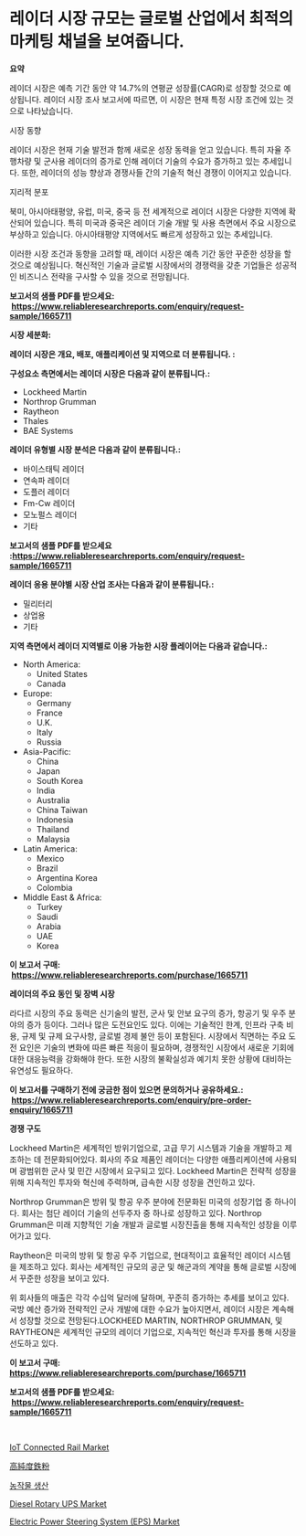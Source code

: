 <p><h1>레이더 시장 규모는 글로벌 산업에서 최적의 마케팅 채널을 보여줍니다.</h1></p><p><strong>요약</strong></p>
<p><p>레이더 시장은 예측 기간 동안 약 14.7%의 연평균 성장률(CAGR)로 성장할 것으로 예상됩니다. 레이더 시장 조사 보고서에 따르면, 이 시장은 현재 특정 시장 조건에 있는 것으로 나타났습니다.</p><p>시장 동향</p><p>레이더 시장은 현재 기술 발전과 함께 새로운 성장 동력을 얻고 있습니다. 특히 자율 주행차량 및 군사용 레이더의 증가로 인해 레이더 기술의 수요가 증가하고 있는 추세입니다. 또한, 레이더의 성능 향상과 경쟁사들 간의 기술적 혁신 경쟁이 이어지고 있습니다.</p><p>지리적 분포</p><p>북미, 아시아태평양, 유럽, 미국, 중국 등 전 세계적으로 레이더 시장은 다양한 지역에 확산되어 있습니다. 특히 미국과 중국은 레이더 기술 개발 및 사용 측면에서 주요 시장으로 부상하고 있습니다. 아시아태평양 지역에서도 빠르게 성장하고 있는 추세입니다.</p><p>이러한 시장 조건과 동향을 고려할 때, 레이더 시장은 예측 기간 동안 꾸준한 성장을 할 것으로 예상됩니다. 혁신적인 기술과 글로벌 시장에서의 경쟁력을 갖춘 기업들은 성공적인 비즈니스 전략을 구사할 수 있을 것으로 전망됩니다.</p></p>
<p><strong>보고서의 샘플 PDF를 받으세요: &nbsp;<a href="https://www.reliableresearchreports.com/enquiry/request-sample/1665711">https://www.reliableresearchreports.com/enquiry/request-sample/1665711</a></strong></p>
<p><strong>시장 세분화:</strong></p>
<p><strong> 레이더 시장은 개요, 배포, 애플리케이션 및 지역으로 더 분류됩니다. :</strong></p>
<p><strong>구성요소 측면에서는 레이더 시장은 다음과 같이 분류됩니다.:</strong></p>
<p><ul><li>Lockheed Martin</li><li>Northrop Grumman</li><li>Raytheon</li><li>Thales</li><li>BAE Systems</li></ul></p>
<p><strong> 레이더 유형별 시장 분석은 다음과 같이 분류됩니다.:</strong></p>
<p><ul><li>바이스태틱 레이더</li><li>연속파 레이더</li><li>도플러 레이더</li><li>Fm-Cw 레이더</li><li>모노펄스 레이더</li><li>기타</li></ul></p>
<p><strong>보고서의 샘플 PDF를 받으세요 :<a href="https://www.reliableresearchreports.com/enquiry/request-sample/1665711">https://www.reliableresearchreports.com/enquiry/request-sample/1665711</a></strong></p>
<p><strong> 레이더 응용 분야별 시장 산업 조사는 다음과 같이 분류됩니다.:</strong></p>
<p><ul><li>밀리터리</li><li>상업용</li><li>기타</li></ul></p>
<p><strong>지역 측면에서 레이더 지역별로 이용 가능한 시장 플레이어는 다음과 같습니다.:</strong></p>
<p><ul>
    <li>
        North America:
        <ul>
            <li>United States</li>
            <li>Canada</li>
        </ul>
    </li>
    <li>
        Europe:
        <ul>
            <li>Germany</li>
            <li>France</li>
            <li>U.K.</li>
            <li>Italy</li>
            <li>Russia</li>
        </ul>
    </li>
    <li>
        Asia-Pacific:
        <ul>
            <li>China</li>
            <li>Japan</li>
            <li>South Korea</li>
            <li>India</li>
            <li>Australia</li>
            <li>China Taiwan</li>
            <li>Indonesia</li>
            <li>Thailand</li>
            <li>Malaysia</li>
        </ul>
    </li>
    <li>
        Latin America:
        <ul>
            <li>Mexico</li>
            <li>Brazil</li>
            <li>Argentina Korea</li>
            <li>Colombia</li>
        </ul>
    </li>
    <li>
        Middle East & Africa:
        <ul>
            <li>Turkey</li>
            <li>Saudi</li>
            <li>Arabia</li>
            <li>UAE</li>
            <li>Korea</li>
        </ul>
    </li>
    </ul></p>
<p><strong>이 보고서 구매: &nbsp;<a href="https://www.reliableresearchreports.com/purchase/1665711">https://www.reliableresearchreports.com/purchase/1665711</a></strong></p>
<p><strong>레이더의 주요 동인 및 장벽 시장</strong></p>
<p><p>라다르 시장의 주요 동력은 신기술의 발전, 군사 및 안보 요구의 증가, 항공기 및 우주 분야의 증가 등이다. 그러나 많은 도전요인도 있다. 이에는 기술적인 한계, 인프라 구축 비용, 규제 및 규제 요구사항, 글로벌 경제 불안 등이 포함된다. 시장에서 직면하는 주요 도전 요인은 기술의 변화에 따른 빠른 적응이 필요하며, 경쟁적인 시장에서 새로운 기회에 대한 대응능력을 강화해야 한다. 또한 시장의 불확실성과 예기치 못한 상황에 대비하는 유연성도 필요하다.</p></p>
<p><strong>이 보고서를 구매하기 전에 궁금한 점이 있으면 문의하거나 공유하세요.: &nbsp;<a href="https://www.reliableresearchreports.com/enquiry/pre-order-enquiry/1665711">https://www.reliableresearchreports.com/enquiry/pre-order-enquiry/1665711</a></strong></p>
<p><strong>경쟁 구도</strong></p>
<p><p>Lockheed Martin은 세계적인 방위기업으로, 고급 무기 시스템과 기술을 개발하고 제조하는 데 전문화되어있다. 회사의 주요 제품인 레이더는 다양한 애플리케이션에 사용되며 광범위한 군사 및 민간 시장에서 요구되고 있다. Lockheed Martin은 전략적 성장을 위해 지속적인 투자와 혁신에 주력하며, 급속한 시장 성장을 견인하고 있다.</p><p>Northrop Grumman은 방위 및 항공 우주 분야에 전문화된 미국의 성장기업 중 하나이다. 회사는 첨단 레이더 기술의 선두주자 중 하나로 성장하고 있다. Northrop Grumman은 미래 지향적인 기술 개발과 글로벌 시장진출을 통해 지속적인 성장을 이루어가고 있다.</p><p>Raytheon은 미국의 방위 및 항공 우주 기업으로, 현대적이고 효율적인 레이더 시스템을 제조하고 있다. 회사는 세계적인 규모의 공군 및 해군과의 계약을 통해 글로벌 시장에서 꾸준한 성장을 보이고 있다.</p><p>위 회사들의 매출은 각각 수십억 달러에 달하며, 꾸준히 증가하는 추세를 보이고 있다. 국방 예산 증가와 전략적인 군사 개발에 대한 수요가 높아지면서, 레이더 시장은 계속해서 성장할 것으로 전망된다.LOCKHEED MARTIN, NORTHROP GRUMMAN, 및 RAYTHEON은 세계적인 규모의 레이더 기업으로, 지속적인 혁신과 투자를 통해 시장을 선도하고 있다.</p></p>
<p><strong>이 보고서 구매: &nbsp; <a href="https://www.reliableresearchreports.com/purchase/1665711">https://www.reliableresearchreports.com/purchase/1665711</a></strong></p>
<p><strong>보고서의 샘플 PDF를 받으세요: &nbsp;<a href="https://www.reliableresearchreports.com/enquiry/request-sample/1665711">https://www.reliableresearchreports.com/enquiry/request-sample/1665711</a></strong><strong></strong></p>
<p>&nbsp;</p>
<p><p><a href="https://issuu.com/reportprime-2/docs/iot-connected-rail-market-size-2030.pptx">IoT Connected Rail Market</a></p><p><a href="https://github.com/cnnriuez22368/Market-Research-Report-List-1/blob/main/788415116095.md">高純度鉄粉</a></p><p><a href="https://github.com/vs10l4sfg5c/Market-Research-Report-List-1/blob/main/724150814898.md">농작물 생산</a></p><p><a href="https://github.com/bmorecock/Market-Research-Report-List-2/blob/main/diesel-rotary-ups-market.md">Diesel Rotary UPS Market</a></p><p><a href="https://issuu.com/reportprime-2/docs/electric-power-steering-system-eps-market-size-203">Electric Power Steering System (EPS) Market</a></p></p>